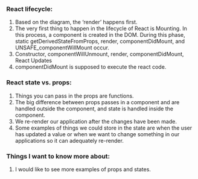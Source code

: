 ### React lifecycle: 

1. Based on the diagram, the ‘render’ happens first. 
2. The very first thing to happen in the lifecycle of React is Mounting. In this process, a component is created in the DOM. During this phase, static getDerivedStateFromProps, render, componentDidMount, and UNSAFE_componentWillMount occur. 
3. Constructor, componentWillUnmount, render, componentDidMount, React Updates
4. componentDidMount is supposed to execute the react code. 

### React state vs. props:

1. Things you can pass in the props are functions.
2. The big difference between props passes in a component and are handled outside the component, and state is handled inside the component. 
3. We re-render our application after the changes have been made. 
4. Some examples of things we could store in the state are when the user has updated a value or when we want to change something in our applications so it can adequately re-render. 

### Things I want to know more about:
1. I would like to see more examples of props and states. 
